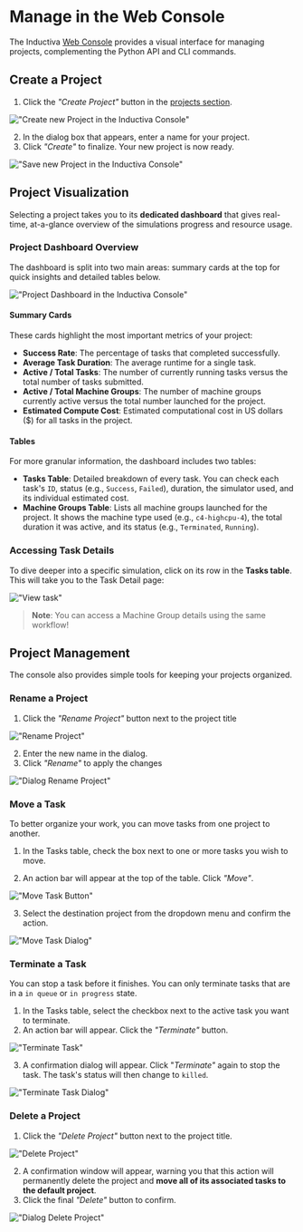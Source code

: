 # Manage in the Web Console

The Inductiva [Web Console](https://console.inductiva.ai/dashboard) provides a visual interface for managing projects, complementing the Python API and CLI commands.

## Create a Project

1. Click the _"Create Project"_ button in the [projects section](https://console.inductiva.ai/projects).

!["Create new Project in the Inductiva Console"](./_static/create_project.png)

2. In the dialog box that appears, enter a name for your project.
3. Click _"Create"_ to finalize. Your new project is now ready.

!["Save new Project in the Inductiva Console"](./_static/pop-up-box-create-project.png)

## Project Visualization
Selecting a project takes you to its **dedicated dashboard** that gives real-time, at-a-glance overview of the simulations progress and resource usage.

### Project Dashboard Overview
The dashboard is split into two main areas: summary cards at the top for quick insights and detailed tables below.

!["Project Dashboard in the Inductiva Console"](./_static/project_dashboard.png)

#### Summary Cards

These cards highlight the most important metrics of your project:

- **Success Rate**: The percentage of tasks that completed successfully.
- **Average Task Duration**: The average runtime for a single task.
- **Active / Total Tasks**: The number of currently running tasks versus the total number of tasks submitted.
- **Active / Total Machine Groups**: The number of machine groups currently active versus the total number launched for the project.
- **Estimated Compute Cost**: Estimated computational cost in US dollars ($) for all tasks in the project.

#### Tables

For more granular information, the dashboard includes two tables:
- **Tasks Table**: Detailed breakdown of every task. You can check each task's `ID`, status (e.g., `Success`, `Failed`), duration, the simulator used, and its individual estimated cost.
- **Machine Groups Table**: Lists all machine groups launched for the project. It shows the machine type used (e.g., `c4-highcpu-4`), the total duration it was active, and its status (e.g., `Terminated`, `Running`).

### Accessing Task Details

To dive deeper into a specific simulation, click on its row in the **Tasks table**. This will take you to the Task Detail page:

!["View task"](./_static/view-task.gif)

> **Note**: You can access a Machine Group details using the same workflow!

## Project Management
The console also provides simple tools for keeping your projects organized.

### Rename a Project
1. Click the _"Rename Project"_ button next to the project title

!["Rename Project"](./_static/rename_project.png)

2. Enter the new name in the dialog.
3. Click _"Rename"_ to apply the changes

!["Dialog Rename Project"](./_static/dialog_rename_project.png)

### Move a Task
To better organize your work, you can move tasks from one project to another.

1. In the Tasks table, check the box next to one or more tasks you wish to move.

2. An action bar will appear at the top of the table. Click _"Move"_.

!["Move Task Button"](./_static/move-task-button.png)

3. Select the destination project from the dropdown menu and confirm the action.

!["Move Task Dialog"](./_static/move-task-dialog.gif)

### Terminate a Task
You can stop a task before it finishes. You can only terminate tasks that are in a `in queue` or `in progress` state.

1. In the Tasks table, select the checkbox next to the active task you want to terminate.
2. An action bar will appear. Click the _"Terminate"_ button.

!["Terminate Task"](./_static/terminate-task.png)

3. A confirmation dialog will appear. Click "_Terminate"_ again to stop the task. The task's status will then change to `killed`.

!["Terminate Task Dialog"](./_static/terminate-task-dialog.png)

### Delete a Project
1. Click the _"Delete Project"_ button next to the project title.

!["Delete Project"](./_static/delete_project.png)

2. A confirmation window will appear, warning you that this action will permanently delete the project and **move all of its associated tasks to the default project**.
3. Click the final _"Delete"_ button to confirm.

!["Dialog Delete Project"](./_static/dialog_delete_project.png)